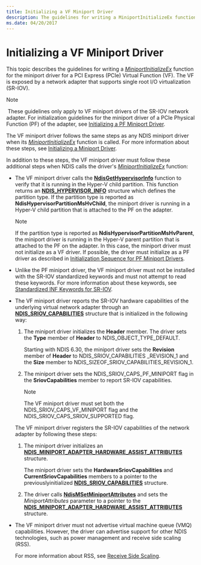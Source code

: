 ```yaml
---
title: Initializing a VF Miniport Driver
description: The guidelines for writing a MiniportInitializeEx function for the miniport driver for a PCI Express (PCIe) Virtual Function (VF).
ms.date: 04/20/2017
---
```


# Initializing a VF Miniport Driver


This topic describes the guidelines for writing a [*MiniportInitializeEx*](/windows-hardware/drivers/ddi/ndis/nc-ndis-miniport_initialize) function for the miniport driver for a PCI Express (PCIe) Virtual Function (VF). The VF is exposed by a network adapter that supports single root I/O virtualization (SR-IOV).

> [!NOTE]
> These guidelines only apply to VF miniport drivers of the SR-IOV network adapter. For initialization guidelines for the miniport driver of a PCIe Physical Function (PF) of the adapter, see [Initializing a PF Miniport Driver](initializing-a-pf-miniport-driver.md). 

The VF miniport driver follows the same steps as any NDIS miniport driver when its [*MiniportInitializeEx*](/windows-hardware/drivers/ddi/ndis/nc-ndis-miniport_initialize) function is called. For more information about these steps, see [Initializing a Miniport Driver](initializing-a-miniport-driver.md).

In addition to these steps, the VF miniport driver must follow these additional steps when NDIS calls the driver's [*MiniportInitializeEx*](/windows-hardware/drivers/ddi/ndis/nc-ndis-miniport_initialize) function:

- The VF miniport driver calls the [**NdisGetHypervisorInfo**](/windows-hardware/drivers/ddi/ndis/nf-ndis-ndisgethypervisorinfo) function to verify that it is running in the Hyper-V child partition. This function returns an [**NDIS\_HYPERVISOR\_INFO**](/windows-hardware/drivers/ddi/ntddndis/ns-ntddndis-_ndis_hypervisor_info) structure which defines the partition type. If the partition type is reported as **NdisHypervisorPartitionMsHvChild**, the miniport driver is running in a Hyper-V child partition that is attached to the PF on the adapter.

  > [!NOTE] 
  > If the partition type is reported as **NdisHypervisorPartitionMsHvParent**, the miniport driver is running in the Hyper-V parent partition that is attached to the PF on the adapter. In this case, the miniport driver must not initialize as a VF driver. If possible, the driver must initialize as a PF driver as described in [Initialization Sequence for PF Miniport Drivers](initialization-sequence-for-pf-miniport-drivers.md).     

- Unlike the PF miniport driver, the VF miniport driver must not be installed with the SR-IOV standardized keywords and must not attempt to read these keywords. For more information about these keywords, see [Standardized INF Keywords for SR-IOV](standardized-inf-keywords-for-sr-iov.md).

- The VF miniport driver reports the SR-IOV hardware capabilities of the underlying virtual network adapter through an [**NDIS\_SRIOV\_CAPABILITIES**](/windows-hardware/drivers/ddi/ntddndis/ns-ntddndis-_ndis_sriov_capabilities) structure that is initialized in the following way:

  1. The miniport driver initializes the **Header** member. The driver sets the **Type** member of **Header** to NDIS\_OBJECT\_TYPE\_DEFAULT.

     Starting with NDIS 6.30, the miniport driver sets the **Revision** member of **Header** to NDIS\_SRIOV\_CAPABILITIES \_REVISION\_1 and the **Size** member to NDIS\_SIZEOF\_SRIOV\_CAPABILITIES\_REVISION\_1.

  2. The miniport driver sets the NDIS\_SRIOV\_CAPS\_PF\_MINIPORT flag in the **SriovCapabilities** member to report SR-IOV capabilities.

     > [!NOTE]
     > The VF miniport driver must set both the NDIS\_SRIOV\_CAPS\_VF\_MINIPORT flag and the NDIS\_SRIOV\_CAPS\_SRIOV\_SUPPORTED flag.         

  The VF miniport driver registers the SR-IOV capabilities of the network adapter by following these steps:

  1.  The miniport driver initializes an [**NDIS\_MINIPORT\_ADAPTER\_HARDWARE\_ASSIST\_ATTRIBUTES**](/windows-hardware/drivers/ddi/ndis/ns-ndis-_ndis_miniport_adapter_hardware_assist_attributes) structure.

      The miniport driver sets the **HardwareSriovCapabilities** and **CurrentSriovCapabilities** members to a pointer to the previouslyinitialized [**NDIS\_SRIOV\_CAPABILITIES**](/windows-hardware/drivers/ddi/ntddndis/ns-ntddndis-_ndis_sriov_capabilities) structure.

  2.  The driver calls [**NdisMSetMiniportAttributes**](/windows-hardware/drivers/ddi/ndis/nf-ndis-ndismsetminiportattributes) and sets the *MiniportAttributes* parameter to a pointer to the [**NDIS\_MINIPORT\_ADAPTER\_HARDWARE\_ASSIST\_ATTRIBUTES**](/windows-hardware/drivers/ddi/ndis/ns-ndis-_ndis_miniport_adapter_hardware_assist_attributes) structure.

- The VF miniport driver must not advertise virtual machine queue (VMQ) capabilities. However, the driver can advertise support for other NDIS technologies, such as power management and receive side scaling (RSS).

  For more information about RSS, see [Receive Side Scaling](./receive-side-scaling-version-2-rssv2-.md).

 


